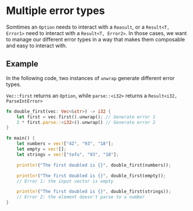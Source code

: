 # Multiple error types

Somtimes an `Option` needs to interact with a `Reasult`, or a `Result<T, Error1>` need to interact with a `Result<T, Error2>`. In those cases, we want to manage our different error types in a way that makes them composable and easy to interact with.

## Example

In the following code, two instances of `unwrap` generate different error types.

`Vec::first` returns an `Option`,
while `parse::<i32>` returns a `Result<i32, ParseIntError>`

```rust
fn double_first(vec: Vec<&str>) -> i32 {
    let first = vec.first().unwrap(); // Generate error 1
    2 * first.parse::<i32>().unwrap() // Generate error 2
}

fn main() {
    let numbers = vec!["42", "93", "18"];
    let empty = vec![];
    let strings = vec!["tofu", "93", "18"];

    println!("The first doubled is {}", double_first(numbers));

    println!("The first doubled is {}", double_first(empty));
    // Error 1: the input vector is empty

    println!("The first doubled is {}", double_first(strings));
    // Error 2: the element doesn't parse to a number
}
```
